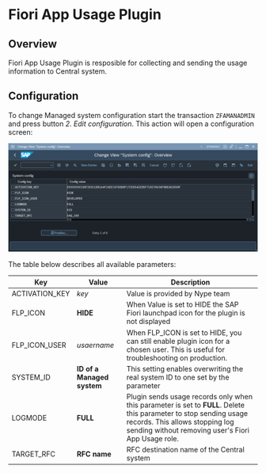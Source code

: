 # Fiori App Usage Plugin

## Overview

Fiori App Usage Plugin is resposible for collecting and sending the usage information to Central system.

## Configuration

To change Managed system configuration start the transaction `ZFAMANADMIN` and press button *2. Edit configuration*. This action will open a configuration screen:

[![](res/fiori-app-usage-plugin-config.png)](res/fiori-app-usage-plugin-config.png)

The table below describes all available parameters:

| Key                          | Value     | Description   |
|------------------------------|-----------|---------------|
| ACTIVATION_KEY  | *key*      | Value is provided by Nype team         |
| FLP_ICON        | **HIDE**   | When Value is set to HIDE the SAP Fiori launchpad icon for the plugin is not displayed   |
| FLP_ICON_USER   | *usaername* | When FLP_ICON is set to HIDE, you can still enable plugin icon for a chosen user. This is useful for troubleshooting on production. |
| SYSTEM_ID       | **ID of a Managed system**  | This setting enables overwriting the real system ID to one set by the parameter         |
| LOGMODE         | **FULL** | Plugin sends usage records only when this parameter is set to **FULL**. Delete this parameter to stop sending usage records. This allows stopping log sending without removing user's Fiori App Usage role.
| TARGET_RFC      | **RFC name**      | RFC destination name of the Central system         |